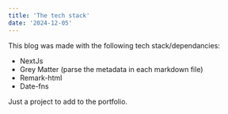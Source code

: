 ```yaml
---
title: 'The tech stack'
date: '2024-12-05'
---
```


This blog was made with the following tech stack/dependancies: 

- NextJs
- Grey Matter (parse the metadata in each markdown file)
- Remark-html
- Date-fns

Just a project to add to the portfolio. 
